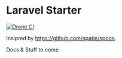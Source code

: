 # Laravel Starter

[![Drone CI](https://drone.sixlabs.io/api/badges/sixlive/laravel-starter/status.svg)](https://drone.sixlabs.io/sixlive/laravel-starter)

Insipred by https://github.com/spatie/spoon.

Docs & Stuff to come
